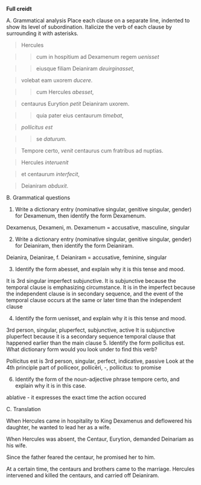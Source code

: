 **Full creidt**

A. Grammatical analysis 
Place each clause on a separate line, indented to show its level of subordination. Italicize the verb of each clause by surrounding it with asterisks.

>Hercules 

>> cum in hospitium ad Dexamenum regem *uenisset*

>> eiusque filiam Deianiram *deuirginasset*,

> volebat eam uxorem *ducere*.

>> cum Hercules *abesset*, 

> centaurus Eurytion *petit* Deianiram uxorem.

>> quia pater eius centaurum *timebat*,

> *pollicitus est* 

>> se *daturum*.

> Tempore certo, *venit* centaurus cum fratribus ad nuptias.

> Hercules *interuenit* 

> et centaurum *interfecit*,

> Deianiram *abduxit*.

B. Grammatical questions

1. Write a dictionary entry (nominative singular, genitive singular, gender) for Dexamenum, then identify the form Dexamenum.

Dexamenus, Dexameni, m. 
Dexamenum = accusative, masculine, singular

2. Write a dictionary entry (nominative singular, genitive singular, gender) for Deianiram, then identify the form Deianiram.

Deianira, Deianirae, f. 
Deianiram = accusative, feminine, singular

3. Identify the form abesset, and explain why it is this tense and mood. 

It is 3rd singular imperfect subjunctive. It is subjunctive because the temporal clause is emphasizing circumstance. It is in the imperfect because the independent clause is in secondary sequence, and the event of the temporal clause occurs at the same or later time than the independent clause 

4. Identify the form uenisset, and explain why it is this tense and mood.

3rd person, singular, pluperfect, subjunctive, active
It is subjunctive pluperfect because it is a secondary sequence temporal clause that happened earlier than the main clause
5. Identify the form pollicitus est. What dictionary form would you look under to find this verb?

Pollicitus est is 3rd person, singular, perfect, indicative, passive
Look at the 4th principle part of polliceor, pollicēri, -, pollicitus: to promise

6. Identify the form of the noun-adjective phrase tempore certo, and explain why it is in this case.

ablative - it expresses the exact time the action occured

C. Translation

When Hercules came in hospitality to King Dexamenus and deflowered his daughter, he wanted to lead her as a wife.

When Hercules was absent, the Centaur, Eurytion, demanded Deinariam as his wife. 

Since the father feared the centaur, he promised her to him. 

At a certain time, the centaurs and brothers came to the marriage. Hercules intervened and killed the centaurs, and carried off Deianiram.

